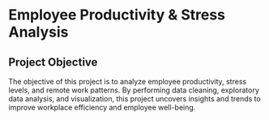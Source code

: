 # Employee Productivity & Stress Analysis

## Project Objective
The objective of this project is to analyze employee productivity, stress levels, and remote work patterns. By performing data cleaning, exploratory data analysis, and visualization, this project uncovers insights and trends to improve workplace efficiency and employee well-being.

